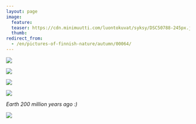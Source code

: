 ```yaml
---
layout: page
image:
  feature:
  teaser: https://cdn.minimuutti.com/luontokuvat/syksy/DSC50788-245px.jpg
  thumb:
redirect_from:
  - /en/pictures-of-finnish-nature/autumn/00064/
---
```


![](https://cdn.minimuutti.com/luontokuvat/syksy/DSC50784-800px.jpg)

![](https://cdn.minimuutti.com/luontokuvat/syksy/DSC50788-800px.jpg)

![](https://cdn.minimuutti.com/luontokuvat/syksy/DSC51847-800px.jpg)

![](https://cdn.minimuutti.com/luontokuvat/syksy/DSC51940-800px.jpg)

*Earth 200 million years ago :)*

![](https://cdn.minimuutti.com/luontokuvat/syksy/DS10034-800px.jpg)
